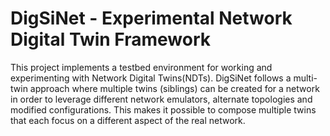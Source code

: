# DigSiNet - Experimental Network Digital Twin Framework
This project implements a testbed environment for working and experimenting with Network Digital Twins(NDTs).
DigSiNet follows a multi-twin approach where multiple twins (siblings) can be created for a network in order to leverage different 
network emulators, alternate topologies and modified configurations. This makes it possible to compose multiple twins 
that each focus on a different aspect of the real network.
